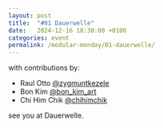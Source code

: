 ```yaml
---
layout: post
title:  "#01 Dauerwelle"
date:   2024-12-16 18:30:00 +0100
categories: event
permalink: /modular-monday/01-dauerwelle/
---
```


with contributions by:

- Raul Otto [@zygmuntkezele](https://www.instagram.com/zygmuntkezele/)
- Bon Kim [@bon_kim_art](https://www.instagram.com/bon_kim_art/)
- Chi Him Chik [@chihimchik](https://www.instagram.com/chihimchik/)

see you at Dauerwelle.
